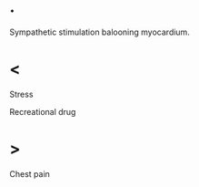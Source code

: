 # .

Sympathetic stimulation balooning myocardium.

# <

Stress

Recreational drug

# >

Chest pain
